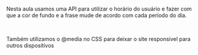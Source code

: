 <p>Nesta aula usamos uma API para utilizar o horário do usuário e fazer com que a cor de fundo e a frase mude de acordo com cada período do dia.<p>
<br>
<p>Também utilizamos o @media no CSS para deixar o site responsivel para outros dispositivos</p>